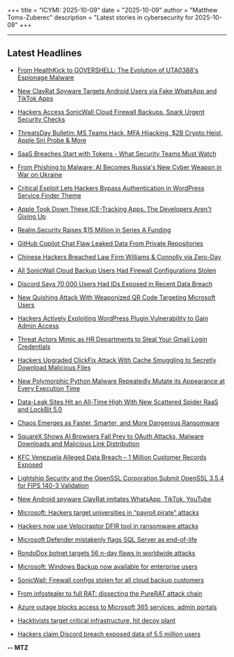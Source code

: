 +++
title = "ICYMI: 2025-10-09"
date = "2025-10-09"
author = "Matthew Toms-Zuberec"
description = "Latest stories in cybersecurity for 2025-10-09"
+++

---------------------------------------------------------------------------
## Latest Headlines
- [From HealthKick to GOVERSHELL: The Evolution of UTA0388's Espionage Malware](https://thehackernews.com/2025/10/from-healthkick-to-govershell-evolution.html)

- [New ClayRat Spyware Targets Android Users via Fake WhatsApp and TikTok Apps](https://thehackernews.com/2025/10/new-clayrat-spyware-targets-android.html)

- [Hackers Access SonicWall Cloud Firewall Backups, Spark Urgent Security Checks](https://thehackernews.com/2025/10/hackers-access-sonicwall-cloud-firewall.html)

- [ThreatsDay Bulletin: MS Teams Hack, MFA Hijacking, $2B Crypto Heist, Apple Siri Probe & More](https://thehackernews.com/2025/10/threatsday-bulletin-ms-teams-hack-mfa.html)

- [SaaS Breaches Start with Tokens - What Security Teams Must Watch](https://thehackernews.com/2025/10/saas-breaches-start-with-tokens-what.html)

- [From Phishing to Malware: AI Becomes Russia's New Cyber Weapon in War on Ukraine](https://thehackernews.com/2025/10/from-phishing-to-malware-ai-becomes.html)

- [Critical Exploit Lets Hackers Bypass Authentication in WordPress Service Finder Theme](https://thehackernews.com/2025/10/critical-exploit-lets-hackers-bypass.html)

- [Apple Took Down These ICE-Tracking Apps. The Developers Aren't Giving Up](https://www.wired.com/story/apple-took-down-ice-tracking-apps-their-developers-arent-giving-up/)

- [Realm.Security Raises $15 Million in Series A Funding](https://www.securityweek.com/realm-security-raises-15-million-in-series-a-funding/)

- [GitHub Copilot Chat Flaw Leaked Data From Private Repositories](https://www.securityweek.com/github-copilot-chat-flaw-leaked-data-from-private-repositories/)

- [Chinese Hackers Breached Law Firm Williams & Connolly via Zero-Day](https://www.securityweek.com/chinese-hackers-breached-law-firm-williams-connolly-via-zero-day/)

- [All SonicWall Cloud Backup Users Had Firewall Configurations Stolen](https://www.securityweek.com/all-sonicwall-cloud-backup-users-had-firewall-configurations-stolen/)

- [Discord Says 70,000 Users Had IDs Exposed in Recent Data Breach](https://www.securityweek.com/discord-says-70000-users-had-ids-exposed-in-recent-data-breach/)

- [New Quishing Attack With Weaponized QR Code Targeting Microsoft Users](https://cybersecuritynews.com/quishing-attack-with-weaponized-qr-code/)

- [Hackers Actively Exploiting WordPress Plugin Vulnerability to Gain Admin Access](https://cybersecuritynews.com/wordpress-plugin-vulnerability-4/)

- [Threat Actors Mimic as HR Departments to Steal Your Gmail Login Credentials](https://cybersecuritynews.com/threat-actors-mimic-as-hr-departments/)

- [Hackers Upgraded ClickFix Attack With Cache Smuggling to Secretly Download Malicious Files](https://cybersecuritynews.com/hackers-upgraded-clickfix-attack/)

- [New Polymorphic Python Malware Repeatedly Mutate its Appearance at Every Execution Time](https://cybersecuritynews.com/new-polymorphic-python-malware-repeatedly-mutate/)

- [Data-Leak Sites Hit an All-Time High With New Scattered Spider RaaS and LockBit 5.0](https://cybersecuritynews.com/data-leak-sites-hit-an-all-time-high/)

- [Chaos Emerges as Faster, Smarter, and More Dangerous Ransomware](https://cybersecuritynews.com/chaos-emerges-as-more-dangerous-ransomware/)

- [SquareX Shows AI Browsers Fall Prey to OAuth Attacks, Malware Downloads and Malicious Link Distribution](https://cybersecuritynews.com/squarex-ai-browsers-oauth-attacks-malware-distribution/)

- [KFC Venezuela Alleged Data Breach – 1 Million Customer Records Exposed](https://cybersecuritynews.com/kfc-venezuela-alleged-data-breach/)

- [Lightship Security and the OpenSSL Corporation Submit OpenSSL 3.5.4 for FIPS 140-3 Validation](https://cybersecuritynews.com/lightship-security-and-the-openssl-corporation-submit-openssl-3-5-4-for-fips-140-3-validation/)

- [New Android spyware ClayRat imitates WhatsApp, TikTok, YouTube](https://www.bleepingcomputer.com/news/security/new-android-spyware-clayrat-imitates-whatsapp-tiktok-youtube/)

- [Microsoft: Hackers target universities in “payroll pirate” attacks](https://www.bleepingcomputer.com/news/security/hackers-target-university-hr-employees-in-payroll-pirate-attacks/)

- [Hackers now use Velociraptor DFIR tool in ransomware attacks](https://www.bleepingcomputer.com/news/security/hackers-now-use-velociraptor-dfir-tool-in-ransomware-attacks/)

- [Microsoft Defender mistakenly flags SQL Server as end-of-life](https://www.bleepingcomputer.com/news/microsoft/microsoft-defender-mistakenly-flags-sql-server-as-end-of-life/)

- [RondoDox botnet targets 56 n-day flaws in worldwide attacks](https://www.bleepingcomputer.com/news/security/rondodox-botnet-targets-56-n-day-flaws-in-worldwide-attacks/)

- [Microsoft: Windows Backup now available for enterprise users](https://www.bleepingcomputer.com/news/microsoft/microsoft-windows-backup-now-available-for-enterprise-users/)

- [SonicWall: Firewall configs stolen for all cloud backup customers](https://www.bleepingcomputer.com/news/security/sonicwall-firewall-configs-stolen-for-all-cloud-backup-customers/)

- [From infostealer to full RAT: dissecting the PureRAT attack chain](https://www.bleepingcomputer.com/news/security/from-infostealer-to-full-rat-dissecting-the-purerat-attack-chain/)

- [Azure outage blocks access to Microsoft 365 services, admin portals](https://www.bleepingcomputer.com/news/microsoft/azure-outage-blocks-access-to-microsoft-365-services-admin-portals/)

- [Hacktivists target critical infrastructure, hit decoy plant](https://www.bleepingcomputer.com/news/security/hacktivists-target-critical-infrastructure-hit-decoy-plant/)

- [Hackers claim Discord breach exposed data of 5.5 million users](https://www.bleepingcomputer.com/news/security/hackers-claim-discord-breach-exposed-data-of-55-million-users/)

**-- MTZ**